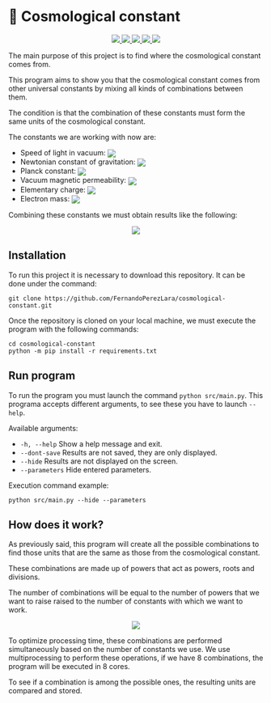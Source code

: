 # 🌌 Cosmological constant

<p align="center">
    <a href="https://github.com/FernandoPerezLara/cosmological-constant" alt="Github downloads">
        <img src="https://img.shields.io/github/downloads/FernandoPerezLara/cosmological-constant/total?logo=github&style=flat-square" />
    </a>
    <a href="https://github.com/FernandoPerezLara/cosmological-constant/issues" alt="Github open issues">
        <img src="https://img.shields.io/github/issues-raw/FernandoPerezLara/cosmological-constant?logo=github&style=flat-square" />
    </a>
    <a href="https://github.com/FernandoPerezLara/cosmological-constant/issues" alt="Github clossed issues">
        <img src="https://img.shields.io/github/issues-closed-raw/FernandoPerezLara/cosmological-constant?logo=github&style=flat-square" />
    </a>
    <a href="https://github.com/FernandoPerezLara/cosmological-constant/releases" alt="Github releases">
        <img src="https://img.shields.io/github/v/release/FernandoPerezLara/cosmological-constant?logo=github&style=flat-square" />
    </a>
    <a href="https://github.com/FernandoPerezLara/cosmological-constant/commits" alt="Github commit activity">
        <img src="https://img.shields.io/github/commit-activity/y/FernandoPerezLara/cosmological-constant?logo=github&style=flat-square" />
    </a>
</p>

The main purpose of this project is to find where the cosmological constant comes from.

This program aims to show you that the cosmological constant comes from other universal constants by mixing all kinds of combinations between them.

The condition is that the combination of these constants must form the same units of the cosmological constant.

The constants we are working with now are:
- Speed of light in vacuum: <img align="center" src="https://render.githubusercontent.com/render/math?math=299792458\enspace\frac{m}{s}">
- Newtonian constant of gravitation: <img align="center" src="https://render.githubusercontent.com/render/math?math=6.6743*10^{-11}\enspace\frac{m^3}{kg*s^2}">
- Planck constant: <img align="center" src="https://render.githubusercontent.com/render/math?math=6.626*10^{-34}\enspace\frac{kg*m^2}{s}">
- Vacuum magnetic permeability: <img align="center" src="https://render.githubusercontent.com/render/math?math=1.2566*10^{-6}\enspace\frac{kg*m}{C^2}">
- Elementary charge: <img align="center" src="https://render.githubusercontent.com/render/math?math=1.6*10^{-19}\enspace{C}">
- Electron mass: <img align="center" src="https://render.githubusercontent.com/render/math?math=9.11*10^{-31}\enspace{kg}">

Combining these constants we must obtain results like the following:
<p align="center">
    <img src="https://render.githubusercontent.com/render/math?math=A^{0}%20*%20B^{-1}%20*%20C^{-2}%20*%20D^{2}%20*%20E^{-1}%20*%20F^{0}%20*%20G^{2}%20*%20H^{2}%20=%20Z\enspace{m^{-2}}">
</p>

## Installation
To run this project it is necessary to download this repository. It can be done under the command:
```
git clone https://github.com/FernandoPerezLara/cosmological-constant.git
```

Once the repository is cloned on your local machine, we must execute the program with the following commands:
```
cd cosmological-constant
python -m pip install -r requirements.txt
```

## Run program
To run the program you must launch the command `python src/main.py`. This programa accepts different arguments, to see these you have to launch `--help`.

Available arguments:
* `-h, --help` Show a help message and exit.
* `--dont-save` Results are not saved, they are only displayed.
* `--hide` Results are not displayed on the screen.
* `--parameters` Hide entered parameters.

Execution command example:
```
python src/main.py --hide --parameters
```

## How does it work?
As previously said, this program will create all the possible combinations to find those units that are the same as those from the cosmological constant.

These combinations are made up of powers that act as powers, roots and divisions.

The number of combinations will be equal to the number of powers that we want to raise raised to the number of constants with which we want to work.
<p align="center">
    <img src="https://render.githubusercontent.com/render/math?math=N_{Combinations}={L_{Powers}}^{L_{Constants}}">
</p>

To optimize processing time, these combinations are performed simultaneously based on the number of constants we use. We use multiprocessing to perform these operations, if we have 8 combinations, the program will be executed in 8 cores.

To see if a combination is among the possible ones, the resulting units are compared and stored.